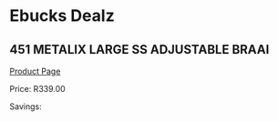 
# Ebucks Dealz
## 451 METALIX LARGE SS ADJUSTABLE BRAAI
[Product Page](https://www.ebucks.com/web/shop/productSelected.do?prodId=1187301432&catId=714965764)

Price: R339.00

Savings: 


	